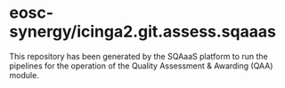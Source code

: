 # eosc-synergy/icinga2.git.assess.sqaaas
This repository has been generated by the SQAaaS platform to run the pipelines
for the operation of the
Quality Assessment & Awarding (QAA)
module.